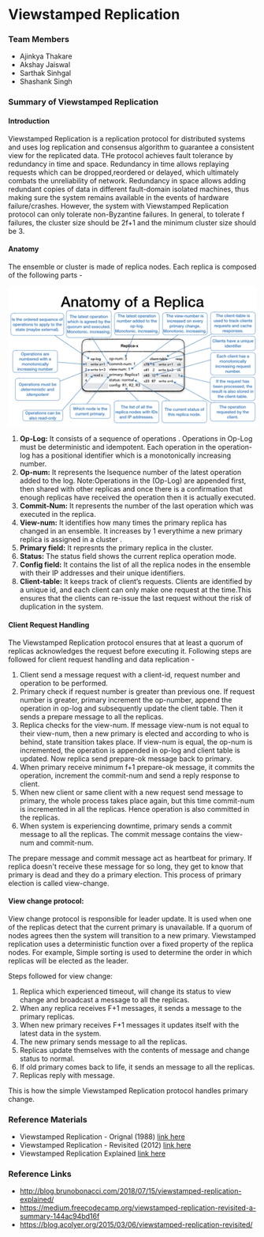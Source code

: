 # Viewstamped Replication

### Team Members

- Ajinkya Thakare
- Akshay Jaiswal
- Sarthak Sinhgal
- Shashank Singh

### Summary of Viewstamped Replication

#### Introduction

Viewstamped Replication is a replication protocol for distributed systems and uses log replication and consensus algorithm to guarantee a consistent view for the replicated data. THe protocol achieves fault tolerance by redundancy in time and space. Redundancy in time allows replaying requests which can be dropped,reordered or delayed, which ultimately combats the unreliability of network. Redundancy in space allows adding redundant copies of data in different fault-domain isolated machines, thus making sure the system remains available in the events of hardware failure/crashes. However, the system with Viewstamped Replication protocol can only tolerate non-Byzantine failures. In general, to tolerate f failures, the cluster size should be 2f+1 and the minimum cluster size should be 3.

#### Anatomy

The ensemble or cluster is made of replica nodes. Each replica is composed of the following parts - 

![Anatomy](./Reference_Material/anatomy.png)

1. **Op-Log:** It consists of a sequence of operations . Operations in Op-Log must be deterministic and idempotent. Each operation in the operation-log has a positional identifier which is a monotonically increasing number.
2. **Op-num:** It represents the lsequence number of the latest operation added to the log.
Note:Operations in the (Op-Log) are appended first, then shared with other replicas and once there is a confirmation that enough replicas have received the operation then it is actually executed.
3. **Commit-Num:** It represents the number of the last operation which was executed in the replica. 
4. **View-num:** It identifies how many times the primary replica has changed in an ensemble. It increases by 1 everythime a new primary replica is assigned in a cluster .
5. **Primary field:** It represnts the primary replica in the cluster.
6. **Status:** The status field shows the current replica operation mode.
7. **Config field:** It contains the list of all the replica nodes in the ensemble with their IP addresses and their unique identifiers.
8. **Client-table:** It keeps track of client’s requests. Clients are identified by a unique id, and each client can only make one request at the time.This ensures that the clients can re-issue the last request without the risk of duplication in the system.

#### Client Request Handling

The Viewstamped Replication protocol ensures that at least a quorum of replicas acknowledges the request before executing it. Following steps are followed for client request handling and data replication - 

1. Client send a message request with a client-id, request number and operation to be performed.
2. Primary check if request number is greater than previous one. If request number is greater, primary increment the op-number, append the operation in op-log and subsequently update the client table. Then it sends a prepare message to all the replicas.
3. Replica checks for the view-num. If message view-num is not equal to their view-num, then a new primary is elected and according to who is behind, state transition takes place. If view-num is equal, the op-num is incremented, the operation is appended in op-log and client table is updated. Now replica send prepare-ok message back to primary.
4. When primary receive minimum f+1 prepare-ok message, it commits the operation, increment the commit-num and send a reply response to client.
5. When new client or same client with a new request send message to primary, the whole process takes place again, but this time commit-num is incremented in all the replicas. Hence operation is also committed in the replicas.
6. When system is experiencing downtime, primary sends a commit message to all the replicas. The commit message contains the view-num and commit-num. 

The prepare message and commit message act as heartbeat for primary. If replica doesn't receive these message for so long, they get to know that primary is dead and they do a primary election. This process of primary election is called view-change.

#### View change protocol:

View change protocol is responsible for leader update. It is used when one of the replicas detect that the current primary is unavailable. If a quorum of nodes agrees then the system will transition to a new primary. Viewstamped replication uses a deterministic function over a fixed property of the replica nodes. For example, Simple sorting is used to determine the order in which replicas will be elected as the leader.

Steps followed for view change:
1. Replica which experienced timeout, will change its status to view change and broadcast a <start-view-change> message to all the replicas.
2. When any replica receives F+1 <star-view-change> messages, it sends a <do-view-change> message to the primary replicas.
3. When new primary receives F+1 <do-view-change>  messages it updates itself with the latest data in the system.
4. The new primary sends <start-view> message to all the replicas.
5. Replicas update themselves with the contents of <start-view> message and change status to normal.
6. If old primary comes back to life, it sends an <get-state> message to all the replicas.
7. Replicas reply with <new-state> message.

This is how the simple Viewstamped Replication protocol handles primary change.

### Reference Materials

- Viewstamped Replication - Orignal (1988) [link here](./Reference_Material/viewstamped-replication.pdf)
- Viewstamped Replication - Revisited (2012) [link here](./Reference_Material/viewstamped-replication-revisited.pdf)
- Viewstamped Replication Explained [link here](./Reference_Material/viewstamped-replication-explained.pdf)

### Reference Links

- http://blog.brunobonacci.com/2018/07/15/viewstamped-replication-explained/
- https://medium.freecodecamp.org/viewstamped-replication-revisited-a-summary-144ac94bd16f
- https://blog.acolyer.org/2015/03/06/viewstamped-replication-revisited/

